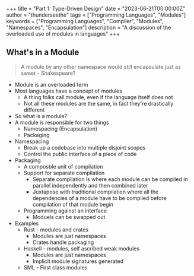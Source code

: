 +++
title = "Part 1: Type-Driven Design"
date = "2023-06-21T00:00:00Z"
author = "thunderseethe"
tags = ["Programming Languages", "Modules"]
keywords = ["Programming Languages", "Compiler", "Modules", "Namespaces", "Encapsulation"]
description = "A discussion of the overloaded use of modules in languages"
+++

## What's in a Module

> A module by any other namespace would still encapsulate just as sweet
>                  - Shakespeare?

* Module is an overloaded term
* Most languages have a concept of modules
    * A thing folks call module, even if the language itself does not
    * Not all these modules are the same, in fact they're drastically different
* So what is a module?
* A module is responsible for two things
    * Namespacing (Encapsulation)
    * Packaging
* Namespacing
    * Break up a codebase into multiple disjoint scopes
    * Control the public interface of a piece of code
* Packaging
    * A composble unit of compilation
    * Support for separate compilation
        * Separate compilation is where each module can be compiled in parallel independently and then combined later
        * Juxtapose with traditional compilation where all the dependencies of a module have to be compiled before compilation of that module begin
    * Programming against an interface
        * Moduels can be swapped out 
* Examples
    * Rust - modules and crates
        * Modules are just namespaces
        * Crates handle packaging
    * Haskell - modules, self ascribed weak modules
        * Modules are just namespaces
        * Implicit module signatures generated
    * SML - First class modules

